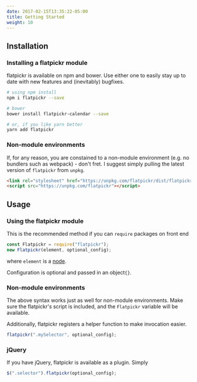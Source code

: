 ```yaml
---
date: 2017-02-15T13:35:22-05:00
title: Getting Started
weight: 10
---
```


## Installation

### Installing a flatpickr module

flatpickr is available on npm and bower. Use either one to easily stay up to date with new features and (inevitably) bugfixes.

```sh
# using npm install
npm i flatpickr --save

# bower
bower install flatpickr-calendar --save

# or, if you like yarn better
yarn add flatpickr
```

### Non-module environments

If, for any reason, you are constained to a non-module environment (e.g. no bundlers such as webpack) - don't fret. I suggest simply pulling the latest version of `flatpickr` from `unpkg`.

```html
<link rel="stylesheet" href="https://unpkg.com/flatpickr/dist/flatpickr.min.css">
<script src="https://unpkg.com/flatpickr"></script>
```


## Usage 

### Using the flatpickr **module**

This is the recommended method if you can `require` packages on front end

```javascript
const Flatpickr = require("flatpickr");
new Flatpickr(element, optional_config);
```

where `element` is a [node](https://developer.mozilla.org/en-US/docs/Web/API/Element). 

Configuration is optional and passed in an object`{}`.

### Non-module environments

The above syntax works just as well for non-module environments. Make sure the flatpickr's script is included, and the `Flatpickr` variable will be available.

Additionally, flatpickr registers a helper function to make invocation easier.

```js
flatpickr(".mySelector", optional_config);
```

### jQuery

If you have jQuery, flatpickr is available as a plugin.
Simply

```js
$(".selector").flatpickr(optional_config);
```
